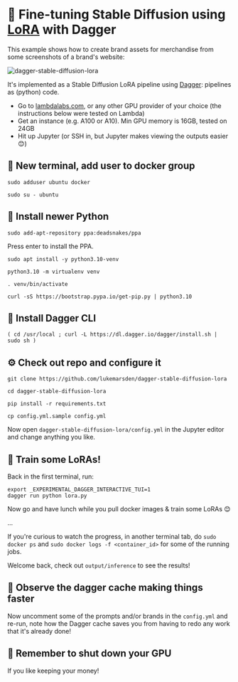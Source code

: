 # 🌸 Fine-tuning Stable Diffusion using [LoRA](https://github.com/cloneofsimo/lora) with Dagger

This example shows how to create brand assets for merchandise from some screenshots of a brand's website:

![dagger-stable-diffusion-lora](https://github.com/lukemarsden/dagger-stable-diffusion-lora/assets/264658/071001b9-6873-45b4-8e46-c6f924ef8b33)

It's implemented as a Stable Diffusion LoRA pipeline using [Dagger](https://dagger.io): pipelines as (python) code.

* Go to [lambdalabs.com](https://lambdalabs.com), or any other GPU provider of your choice (the instructions below were tested on Lambda)
* Get an instance (e.g. A100 or A10). Min GPU memory is 16GB, tested on 24GB
* Hit up Jupyter (or SSH in, but Jupyter makes viewing the outputs easier 😊)

## 🐋 New terminal, add user to docker group

```
sudo adduser ubuntu docker
```
```
sudo su - ubuntu
```

## 🐍 Install newer Python

```
sudo add-apt-repository ppa:deadsnakes/ppa
```
Press enter to install the PPA.

```
sudo apt install -y python3.10-venv
```
```
python3.10 -m virtualenv venv
```
```
. venv/bin/activate
```
```
curl -sS https://bootstrap.pypa.io/get-pip.py | python3.10
```

## 🚀 Install Dagger CLI

```
( cd /usr/local ; curl -L https://dl.dagger.io/dagger/install.sh | sudo sh )
```

## ⚙️ Check out repo and configure it

```
git clone https://github.com/lukemarsden/dagger-stable-diffusion-lora
```
```
cd dagger-stable-diffusion-lora
```

```
pip install -r requirements.txt
```
```
cp config.yml.sample config.yml
```

Now open `dagger-stable-diffusion-lora/config.yml` in the Jupyter editor and change anything you like.

## 🚂 Train some LoRAs!

Back in the first terminal, run:
```
export _EXPERIMENTAL_DAGGER_INTERACTIVE_TUI=1
dagger run python lora.py
```

Now go and have lunch while you pull docker images & train some LoRAs 😊

...

If you're curious to watch the progress, in another terminal tab, do `sudo docker ps` and `sudo docker logs -f <container_id>` for some of the running jobs.

Welcome back, check out `output/inference` to see the results!

## 🏃 Observe the dagger cache making things faster

Now uncomment some of the prompts and/or brands in the `config.yml` and re-run, note how the Dagger cache saves you from having to redo any work that it's already done!

## 💸 Remember to shut down your GPU

If you like keeping your money!
